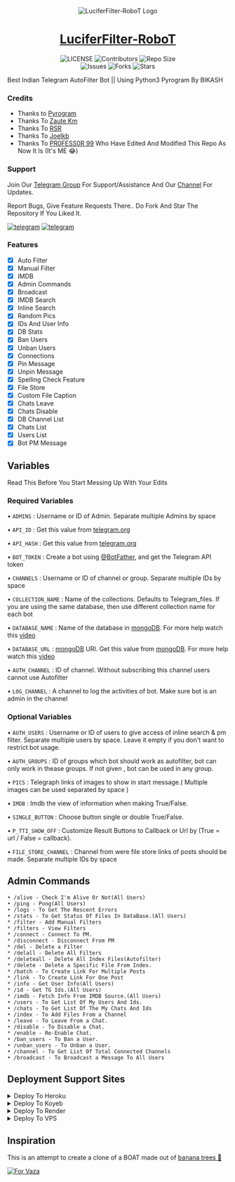 <p align="center">
  <img src="https://graph.org/file/a6f99f5b71a20468b3180.jpg" alt="LuciferFilter-RoboT Logo">
</p>
<h1 align="center">
<a href="https://telegram.dog/LuciferFilter_Robot">LuciferFilter-RoboT</a>
</h1>

<p align="center">
    <img src="https://img.shields.io/github/license/Pr0fess0r99/LuciferFilter-RoboT?style=for-the-badge&logo=appveyor" alt="LICENSE">
    <img src="https://img.shields.io/github/contributors/Pr0fess0r99/LuciferFilter-RoboT?style=for-the-badge&logo=appveyor" alt="Contributors">
    <img src="https://img.shields.io/github/repo-size/Pr0fess0r99/LuciferFilter-RoboT?style=for-the-badge&logo=appveyor" alt="Repo Size"> <br>
    <img src="https://img.shields.io/github/issues/Pr0fess0r99/LuciferFilter-RoboT?style=for-the-badge&logo=appveyor" alt="Issues">
    <img src="https://img.shields.io/github/forks/Pr0fess0r99/LuciferFilter-RoboT?style=for-the-badge&logo=appveyor" alt="Forks">
    <img src="https://img.shields.io/github/stars/Pr0fess0r99/LuciferFilter-RoboT?style=for-the-badge&logo=appveyor" alt="Stars">
</p>

Best Indian Telegram AutoFilter Bot || Using Python3 Pyrogram By BIKASH 

### Credits

- Thanks to [Pyrogram](https://github.com/pyrogram/pyrogram)
- Thanks To [Zaute Km](https://gitHub.com/ZauteKm)
- Thanks To [RSR](https://github.com/RSR-TG-Info)
- Thanks To [Joelkb](https://github.com/Joelkb) 
- Thanks To [PR0FESS0R 99](https://github.com/Pr0fess0r99) Who Have Edited And Modified This Repo As Now It Is (It's ME 😂)

### Support

Join Our [Telegram Group](https://t.me/TechProjectsChats) For Support/Assistance And Our [Channel](https://telegram.dog/TechProjectsUpdates) For Updates.

Report Bugs, Give Feature Requests There..
Do Fork And Star The Repository If You Liked It.

<a href="https://telegram.dog/TechProjectsUpdates"><img alt="telegram" src="https://img.shields.io/badge/TECH Projects-%22B1B17.svg?&logo=telegram&logoColor=white"></a>
<a href="https://telegram.dog/TechProjectsChats"><img alt="telegram" src="https://img.shields.io/badge/TECH Support Chat-%22B1B17.svg?&logo=telegram&logoColor=white"></a>

### Features

- [x] Auto Filter 
- [x] Manual Filter
- [x] IMDB
- [x] Admin Commands 
- [x] Broadcast
- [x] IMDB Search
- [x] Inline Search
- [x] Random Pics
- [x] IDs And User Info
- [x] DB Stats
- [x] Ban Users
- [x] Unban Users
- [x] Connections
- [x] Pin Message
- [x] Unpin Message 
- [x] Spelling Check Feature
- [x] File Store
- [x] Custom File Caption 
- [x] Chats Leave
- [x] Chats Disable 
- [x] DB Channel List
- [x] Chats List 
- [x] Users List
- [x] Bot PM Message 

## Variables

Read This Before You Start Messing Up With Your Edits

### Required Variables

• `ADMINS` : Username or ID of Admin. Separate multiple Admins by space

• `API_ID` : Get this value from [telegram.org](https://my.telegram.org/apps)

• `API_HASH` : Get this value from [telegram.org](https://my.telegram.org/apps)

• `BOT_TOKEN` : Create a bot using [@BotFather](https://telegram.dog/BotFather), and get the Telegram API token

• `CHANNELS` : Username or ID of channel or group. Separate multiple IDs by space

• `COLLECTION_NAME` : Name of the collections. Defaults to Telegram_files. If you are using the same database, then use different collection name for each bot

• `DATABASE_NAME` : Name of the database in [mongoDB](https://www.mongodb.com/). For more help watch this [video](https://youtu.be/mD9veNL7KoE)

• `DATABASE_URL` : [mongoDB](https://www.mongodb.com/) URI. Get this value from [mongoDB](https://www.mongodb.com/). For more help watch this [video](https://youtu.be/mD9veNL7KoE)

• `AUTH_CHANNEL` : ID of channel. Without subscribing this channel users cannot use Autofilter

• `LOG_CHANNEL` : A channel to log the activities of bot. Make sure bot is an admin in the channel

### Optional Variables

• `AUTH_USERS` : Username or ID of users to give access of inline search & pm filter. Separate multiple users by space. Leave it empty if you don't want to restrict bot usage.

• `AUTH_GROUPS` : ID of groups which bot should work as autofilter, bot can only work in thease groups. If not given , bot can be used in any group.

• `PICS` : Telegraph links of images to show in start message.( Multiple images can be used separated by space )

• `IMDB` : Imdb the view of information when making True/False.

• `SINGLE_BUTTON` : Choose button single or double True/False.

• `P_TTI_SHOW_OFF` : Customize Result Buttons to Callback or Url by (True = url / False = callback).

• `FILE_STORE_CHANNEL` : Channel from were file store links of posts should be made. Separate multiple IDs by space

## Admin Commands 

```
• /alive - Check I'm Alive Or Not(All Users)
• /ping - Pong(All Users)
• /logs - To Get The Rescent Errors
• /stats - To Get Status Of Files In DataBase.(All Users)
* /filter - Add Manual Filters
* /filters - View Filters
* /connect - Connect To PM.
* /disconnect - Disconnect From PM
* /del - Delete a Filter
* /delall - Delete All Filters
* /deleteall - Delete All Index Files(Autofilter)
* /delete - Delete a Specific File From Index.
* /batch - To Create Link For Multiple Posts
* /link - To Create Link For One Post
* /info - Get User Info(All Users)
* /id - Get TG Ids.(All Users)
* /imdb - Fetch Info From IMDB Source.(All Users)
• /users - To Get List Of My Users And Ids.
• /chats - To Get List Of The My Chats And Ids 
• /index - To Add Files From a Channel
• /leave - To Leave From a Chat.
• /disable - To Disable a Chat.
* /enable - Re-Enable Chat.
• /ban_users - To Ban a User.
• /unban_users - To Unban a User.
• /channel - To Get List Of Total Connected Channels
• /broadcast - To Broadcast a Message To All Users
```

## Deployment Support Sites 

<details><summary>Deploy To Heroku</summary>
<p>
<br>
<a href="https://heroku.com/deploy?template=https://github.com/Pr0fess0r99/LuciferFilter-RoboT">
  <img src="https://www.herokucdn.com/deploy/button.svg" alt="Deploy To Heroku">
</a>
</p>
</details>

<details><summary>Deploy To Koyeb</summary>
<br>
<a href="https://app.koyeb.com/deploy?type=git&repository=github.com/Pr0fess0r99/LuciferFilter-RoboT&branch=main&name=luciferfilterrobot">
  <img src="https://www.koyeb.com/static/images/deploy/button.svg" alt="Deploy To Koyeb">
</a>
</details>

<details><summary>Deploy To Render</summary>
<br>
<a href="https://render.com/deploy?repo=https://github.com/Pr0fess0r99/LuciferFilter-RoboT/tree/web">
<img src="https://render.com/images/deploy-to-render-button.svg" alt="Deploy to Render">
</a>
</details>

<details><summary>Deploy To VPS</summary>
<p>
<pre>
git clone https://github.com/Pr0fess0r99/LuciferFilter-RoboT 
# Install Packages
pip3 install -U -r requirements.txt
Edit config.py with variables as given below then run bot
python3 bot.py
</pre>
</p>
</details>

## Inspiration
This is an attempt to create a clone of a BOAT made out of [banana trees 🌳](https://telegram.dog/GetTGLink/4187)

[![For Vaza](https://telegra.ph/file/e743b0c8a04252774bac2.jpg)](https://telegra.ph/file/98342dc186fd7484cba91.mp4 "Oru Kootam Vazhakalk samarpikkunnu")
